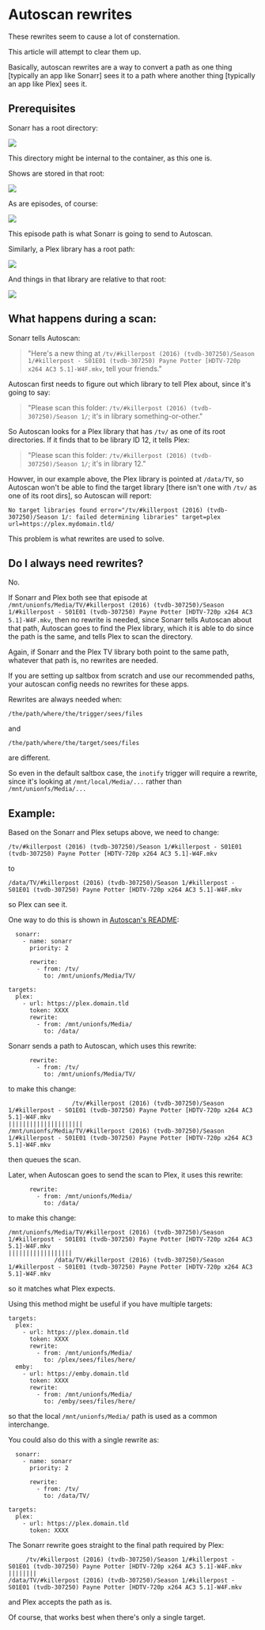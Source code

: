 # Autoscan rewrites

These rewrites seem to cause a lot of consternation.

This article will attempt to clear them up.

Basically, autoscan rewrites are a way to convert a path as one thing [typically an app like Sonarr] sees it to a path where another thing [typically an app like Plex] sees it.

## Prerequisites

Sonarr has a root directory:

![](images/autoscan-01-sonarr-root.png)

This directory might be internal to the container, as this one is.

Shows are stored in that root:

![](images/autoscan-02-sonarr-show.png)

As are episodes, of course:

![](images/autoscan-03-sonarr-episode.png)

This episode path is what Sonarr is going to send to Autoscan.

Similarly, a Plex library has a root path:

![](images/autoscan-04-plex-library.png)

And things in that library are relative to that root:

![](images/autoscan-05-plex-episode.png)

## What happens during a scan:

Sonarr tells Autoscan:

> "Here's a new thing at `/tv/#killerpost (2016) (tvdb-307250)/Season 1/#killerpost - S01E01 (tvdb-307250) Payne Potter [HDTV-720p x264 AC3 5.1]-W4F.mkv`, tell your friends."

Autoscan first needs to figure out which library to tell Plex about, since it's going to say:

> "Please scan this folder: `/tv/#killerpost (2016) (tvdb-307250)/Season 1/`; it's in library something-or-other."

So Autoscan looks for a Plex library that has `/tv/` as one of its root directories.  If it finds that to be library ID 12, it tells Plex:

> "Please scan this folder: `/tv/#killerpost (2016) (tvdb-307250)/Season 1/`; it's in library 12."

Howver, in our example above, the Plex library is pointed at `/data/TV`, so Autoscan won't be able to find the target library [there isn't one with `/tv/` as one of its root dirs], so Autoscan will report:

```
No target libraries found error="/tv/#killerpost (2016) (tvdb-307250)/Season 1/: failed determining libraries" target=plex url=https://plex.mydomain.tld/
```

This problem is what rewrites are used to solve.

## Do I always need rewrites?

No.

If Sonarr and Plex both see that episode at `/mnt/unionfs/Media/TV/#killerpost (2016) (tvdb-307250)/Season 1/#killerpost - S01E01 (tvdb-307250) Payne Potter [HDTV-720p x264 AC3 5.1]-W4F.mkv`, then no rewrite is needed, since Sonarr tells Autoscan about that path, Autoscan goes to find the Plex library, which it is able to do since the path is the same, and tells Plex to scan the directory.

Again, if Sonarr and the Plex TV library both point to the same path, whatever that path is, no rewrites are needed.

If you are setting up saltbox from scratch and use our recommended paths, your autoscan config needs no rewrites for these apps.

Rewrites are always needed when:
```
/the/path/where/the/trigger/sees/files
```
and 
```
/the/path/where/the/target/sees/files
```
are different.

So even in the default saltbox case, the `inotify` trigger will require a rewrite, since it's looking at `/mnt/local/Media/...` rather than `/mnt/unionfs/Media/...`

## Example:

Based on the Sonarr and Plex setups above, we need to change:
```
/tv/#killerpost (2016) (tvdb-307250)/Season 1/#killerpost - S01E01 (tvdb-307250) Payne Potter [HDTV-720p x264 AC3 5.1]-W4F.mkv
```
to
```
/data/TV/#killerpost (2016) (tvdb-307250)/Season 1/#killerpost - S01E01 (tvdb-307250) Payne Potter [HDTV-720p x264 AC3 5.1]-W4F.mkv
```
so Plex can see it.

One way to do this is shown in [Autoscan's README](https://github.com/Cloudbox/autoscan#full-config-file):

```
  sonarr:
    - name: sonarr
      priority: 2

      rewrite:
        - from: /tv/
          to: /mnt/unionfs/Media/TV/

targets:
  plex:
    - url: https://plex.domain.tld
      token: XXXX
      rewrite:
        - from: /mnt/unionfs/Media/
          to: /data/
```

Sonarr sends a path to Autoscan, which uses this rewrite:
```
      rewrite:
        - from: /tv/
          to: /mnt/unionfs/Media/TV/
```
to make this change:
```
                  /tv/#killerpost (2016) (tvdb-307250)/Season 1/#killerpost - S01E01 (tvdb-307250) Payne Potter [HDTV-720p x264 AC3 5.1]-W4F.mkv
|||||||||||||||||||||
/mnt/unionfs/Media/TV/#killerpost (2016) (tvdb-307250)/Season 1/#killerpost - S01E01 (tvdb-307250) Payne Potter [HDTV-720p x264 AC3 5.1]-W4F.mkv
```
then queues the scan.

Later, when Autoscan goes to send the scan to Plex, it uses this rewrite:
```
      rewrite:
        - from: /mnt/unionfs/Media/
          to: /data/
```
to make this change:
```
/mnt/unionfs/Media/TV/#killerpost (2016) (tvdb-307250)/Season 1/#killerpost - S01E01 (tvdb-307250) Payne Potter [HDTV-720p x264 AC3 5.1]-W4F.mkv
||||||||||||||||||
             /data/TV/#killerpost (2016) (tvdb-307250)/Season 1/#killerpost - S01E01 (tvdb-307250) Payne Potter [HDTV-720p x264 AC3 5.1]-W4F.mkv
```
so it matches what Plex expects.

Using this method might be useful if you have multiple targets:
```
targets:
  plex:
    - url: https://plex.domain.tld
      token: XXXX
      rewrite:
        - from: /mnt/unionfs/Media/
          to: /plex/sees/files/here/
  emby:
    - url: https://emby.domain.tld
      token: XXXX
      rewrite:
        - from: /mnt/unionfs/Media/
          to: /emby/sees/files/here/
```
so that the local `/mnt/unionfs/Media/` path is used as a common interchange.

You could also do this with a single rewrite as:
```
  sonarr:
    - name: sonarr
      priority: 2

      rewrite:
        - from: /tv/
          to: /data/TV/

targets:
  plex:
    - url: https://plex.domain.tld
      token: XXXX
```

The Sonarr rewrite goes straight to the final path required by Plex:
```
     /tv/#killerpost (2016) (tvdb-307250)/Season 1/#killerpost - S01E01 (tvdb-307250) Payne Potter [HDTV-720p x264 AC3 5.1]-W4F.mkv
||||||||
/data/TV/#killerpost (2016) (tvdb-307250)/Season 1/#killerpost - S01E01 (tvdb-307250) Payne Potter [HDTV-720p x264 AC3 5.1]-W4F.mkv
```
and Plex accepts the path as is.

Of course, that works best when there's only a single target. 

